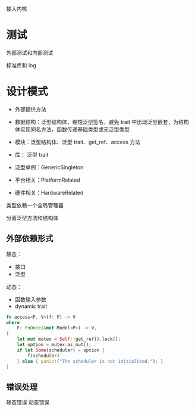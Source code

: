 接入内核

# 测试
外部测试和内部测试

标准库和 log

# 设计模式
- 外部提供方法

- 数据结构：泛型结构体，缩短泛型签名，避免 trait 中出现泛型嵌套，为结构体实现同名方法，函数传递基础类型或无泛型类型
- 模块：泛型结构体、泛型 trait、get_ref、access 方法
- 库： 泛型 trait

- 泛型单例：GenericSingleton
- 平台相关：PlatformRelated
- 硬件相关：HardwareRelated

类型依赖一个全局管理器

分离泛型方法和结构体

## 外部依赖形式
静态：
- 接口
- 泛型

动态：
- 函数输入参数
- dynamic trait

```rust
fn access<F, V>(f: F) -> V 
where
    F: FnOnce(&mut Model<P>) -> V,
{
    let mut mutex = Self::get_ref().lock();
    let option = mutex.as_mut();
    if let Some(scheduler) = option {
        f(scheduler)
    } else { panic!("The scheduler is not initialized."); }
}
```

## 错误处理
静态错误
动态错误

